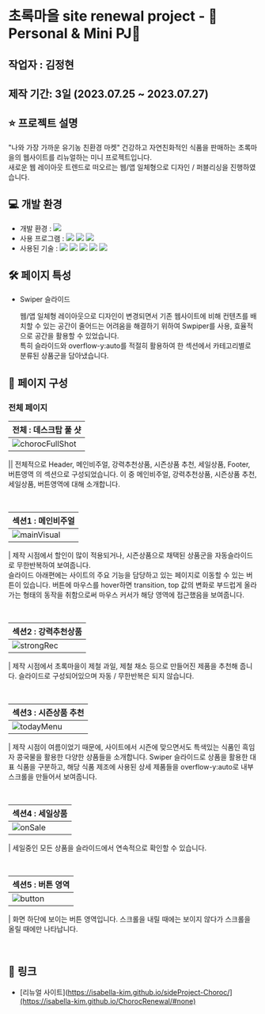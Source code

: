 # 초록마을 site renewal project - 🌿Personal & Mini PJ🌾

## 작업자 : 김정현

## 제작 기간: 3일 (2023.07.25 ~ 2023.07.27)

## ⭐️ 프로젝트 설명

"나와 가장 가까운 유기농 친환경 마켓"
건강하고 자연친화적인 식품을 판매하는 초록마을의 웹사이트를 리뉴얼하는 미니 프로젝트입니다.<br/>
새로운 웹 레이아웃 트렌드로 떠오르는 웹/앱 일체형으로 디자인 / 퍼블리싱을 진행하였습니다.

## 💻 개발 환경

- 개발 환경 : <img src="https://img.shields.io/badge/windows10-0078D6?style=flat-square&logo=windows10&logoColor=white"/>
- 사용 프로그램 : <img src="https://img.shields.io/badge/Vs code-007ACC?style=flat-square&logo=visualstudiocode&logoColor=white"/> <img src="https://img.shields.io/badge/Photoshop-31A8FF?style=flat-square&logo=adobephotoshop&logoColor=white"/> <img src="https://img.shields.io/badge/figma-F24E1E?style=flat-square&logo=figma&logoColor=white"/>
- 사용된 기술 :
  <img src="https://img.shields.io/badge/html5-E34F26?style=flat-square&logo=html5&logoColor=white"> <img src="https://img.shields.io/badge/css3-1572B6?style=flat-square&logo=css3&logoColor=white"> <img src="https://img.shields.io/badge/jQuery-0769AD?style=flat-square&logo=jQuery&logoColor=white"> <img src="https://img.shields.io/badge/JavaScript-F7DF1E?style=flat-square&logo=JavaScript&logoColor=white"> <img src="https://img.shields.io/badge/Swiper-6332F6?style=flat-square&logo=Swiper&logoColor=white">

## 🛠️ 페이지 특성

- Swiper 슬라이드

  웹/앱 일체형 레이아웃으로 디자인이 변경되면서 기존 웹사이트에 비해 컨텐츠를 배치할 수 있는 공간이 줄어드는 어려움을 해결하기 위하여 Swpiper를 사용, 효율적으로 공간을 활용할 수 있었습니다. <br>
  특히 슬라이드와 overflow-y:auto를 적절히 활용하여 한 섹션에서 카테고리별로 분류된 상품군을 담아냈습니다.

## 👀 페이지 구성

### 전체 페이지

| 전체 : 데스크탑 풀 샷                                                                                                  |
| :--------------------------------------------------------------------------------------------------------------------- |
| ![chorocFullShot](https://github.com/Isabella-Kim/ChorocRenewal/assets/139948934/0e1ae937-6f0f-48ae-9934-dd529e2827c4) |

|| 전체적으로 Header, 메인비주얼, 강력추천상품, 시즌상품 추천, 세일상품, Footer, 버튼영역 의 섹션으로 구성되었습니다. 이 중 메인비주얼, 강력추천상품, 시즌상품 추천, 세일상품, 버튼영역에 대해 소개합니다.

<br>

| 섹션1 : 메인비주얼                                                                                                 |
| :----------------------------------------------------------------------------------------------------------------- |
| ![mainVisual](https://github.com/Isabella-Kim/ChorocRenewal/assets/139948934/f94735f9-d754-4c66-8ae1-1665c2d83885) |

| 제작 시점에서 할인이 많이 적용되거나, 시즌상품으로 채택된 상품군을 자동슬라이드로 무한반복하여 보여줍니다.<br> 슬라이드 아래편에는 사이트의 주요 기능을 담당하고 있는 페이지로 이동할 수 있는 버튼이 있습니다. 버튼에 마우스를 hover하면 transition, top 값의 변화로 부드럽게 올라가는 형태의 동작을 취함으로써 마우스 커서가 해당 영역에 접근했음을 보여줍니다.

<br>

| 섹션2 : 강력추천상품                                                                                              |
| :---------------------------------------------------------------------------------------------------------------- |
| ![strongRec](https://github.com/Isabella-Kim/ChorocRenewal/assets/139948934/9429887f-9254-4123-9d00-4641ce33bfcc) |

| 제작 시점에서 초록마을이 제철 과일, 제철 채소 등으로 만들어진 제품을 추천해 줍니다. 슬라이드로 구성되어있으며 자동 / 무한반복은 되지 않습니다.

<br>

| 섹션3 : 시즌상품 추천                                                                                             |
| :---------------------------------------------------------------------------------------------------------------- |
| ![todayMenu](https://github.com/Isabella-Kim/ChorocRenewal/assets/139948934/581f45fe-f029-478a-b732-5cae5995ddf8) |

| 제작 시점이 여름이었기 때문에, 사이트에서 시즌에 맞으면서도 특색있는 식품인 흑임자 콩국물을 활용한 다양한 상품들을 소개합니다. Swiper 슬라이드로 상품을 활용한 대표 식품을 구분하고, 해당 식품 제조에 사용된 상세 제품들을 overflow-y:auto로 내부 스크롤을 만들어서 보여줍니다.

<br>

| 섹션4 : 세일상품                                                                                               |
| :------------------------------------------------------------------------------------------------------------- |
| ![onSale](https://github.com/Isabella-Kim/ChorocRenewal/assets/139948934/3a33822a-b7e7-4a6c-9ba7-d54c29e2e617) |

| 세일중인 모든 상품을 슬라이드에서 연속적으로 확인할 수 있습니다.

<br>

| 섹션5 : 버튼 영역                                                                                              |
| :------------------------------------------------------------------------------------------------------------- |
| ![button](https://github.com/Isabella-Kim/ChorocRenewal/assets/139948934/4d265934-a757-4aae-859d-e2b1bd7e0166) |

| 화면 하단에 보이는 버튼 영역입니다. 스크롤을 내릴 때에는 보이지 않다가 스크롤을 올릴 때에만 나타납니다.

<br>

## 🚀 링크

- [리뉴얼 사이트](https://isabella-kim.github.io/sideProject-Choroc/](https://isabella-kim.github.io/ChorocRenewal/#none)

